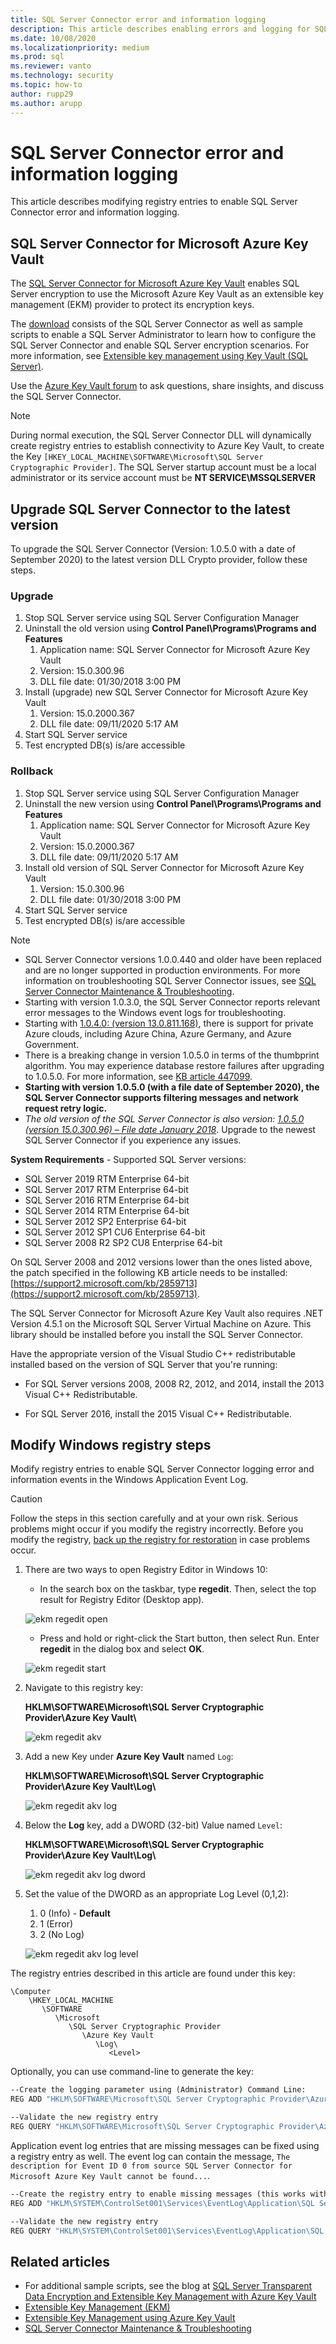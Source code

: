 ```yaml
---
title: SQL Server Connector error and information logging
description: This article describes enabling errors and logging for SQL Server Connector by modifying registry entries
ms.date: 10/08/2020
ms.localizationpriority: medium
ms.prod: sql
ms.reviewer: vanto
ms.technology: security
ms.topic: how-to
author: rupp29
ms.author: arupp
---
```


# SQL Server Connector error and information logging

This article describes modifying registry entries to enable SQL Server Connector error and information logging.

## SQL Server Connector for Microsoft Azure Key Vault

The [SQL Server Connector for Microsoft Azure Key Vault](https://www.microsoft.com/download/details.aspx?id=45344) enables SQL Server encryption to use the Microsoft Azure Key Vault as an extensible key management (EKM) provider to protect its encryption keys.

The [download](https://www.microsoft.com/download/details.aspx?id=45344) consists of the SQL Server Connector as well as sample scripts to enable a SQL Server Administrator to learn how to configure the SQL Server Connector and enable SQL Server encryption scenarios. For more information, see [Extensible key management using Key Vault (SQL Server)](./extensible-key-management-using-azure-key-vault-sql-server.md).

Use the [Azure Key Vault forum](https://social.msdn.microsoft.com/Forums/AzureKeyVault) to ask questions, share insights, and discuss the SQL Server Connector.

> [!NOTE]
> During normal execution, the SQL Server Connector DLL will dynamically create registry entries to establish connectivity to Azure Key Vault, to create the Key `[HKEY_LOCAL_MACHINE\SOFTWARE\Microsoft\SQL Server Cryptographic Provider]`. The SQL Server startup account must be a local administrator or its service account must be **NT SERVICE\MSSQLSERVER**

## Upgrade SQL Server Connector to the latest version

To upgrade the SQL Server Connector (Version: 1.0.5.0 with a date of September 2020) to the latest version DLL Crypto provider, follow these steps.

### Upgrade

1. Stop SQL Server service using SQL Server Configuration Manager
1. Uninstall the old version using **Control Panel\Programs\Programs and Features**
    1. Application name: SQL Server Connector for Microsoft Azure Key Vault
    1. Version: 15.0.300.96
    1. DLL file date: 01/30/2018 3:00 PM
1. Install (upgrade) new SQL Server Connector for Microsoft Azure Key Vault
    1. Version: 15.0.2000.367
    1. DLL file date: 09/11/2020 ‏‎5:17 AM
1. Start SQL Server service
1. Test encrypted DB(s) is/are accessible

### Rollback

1. Stop SQL Server service using SQL Server Configuration Manager
1. Uninstall the new version using **Control Panel\Programs\Programs and Features**
    1. Application name: SQL Server Connector for Microsoft Azure Key Vault
    1. Version: 15.0.2000.367
    1. DLL file date: 09/11/2020 ‏‎5:17 AM
1. Install old version of SQL Server Connector for Microsoft Azure Key Vault
    1. Version: 15.0.300.96
    1. DLL file date: 01/30/2018 3:00 PM
1. Start SQL Server service
1. Test encrypted DB(s) is/are accessible

> [!NOTE]
> - SQL Server Connector versions 1.0.0.440 and older have been replaced and are no longer supported in production environments. For more information on troubleshooting SQL Server Connector issues, see [SQL Server Connector Maintenance & Troubleshooting](../../../relational-databases/security/encryption/sql-server-connector-maintenance-troubleshooting.md).
> - Starting with version 1.0.3.0, the SQL Server Connector reports relevant error messages to the Windows event logs for troubleshooting.
> - Starting with [1.0.4.0: (version 13.0.811.168)](https://download.microsoft.com/download/8/0/9/809494F2-BAC9-4388-AD07-7EAF9745D77B/SQLServerConnectorforMicrosoftAzureKeyVault.msi), there is support for private Azure clouds, including Azure China, Azure Germany, and Azure Government.
> - There is a breaking change in version 1.0.5.0 in terms of the thumbprint algorithm. You may experience database restore failures after upgrading to 1.0.5.0. For more information, see [KB article 447099](https://support.microsoft.com/help/4470999/db-backup-problems-to-sql-server-connector-for-azure-1-0-5-0).
> - **Starting with version 1.0.5.0 (with a file date of September 2020), the SQL Server Connector supports filtering messages and network request retry logic.**
> - *The old version of the SQL Server Connector is also version: [1.0.5.0 (version 15.0.300.96) – File date January 2018](https://download.microsoft.com/download/8/0/9/809494F2-BAC9-4388-AD07-7EAF9745D77B/ENU/SQLServerConnectorforMicrosoftAzureKeyVault.msi)*. Upgrade to the newest SQL Server Connector if you experience any issues.

**System Requirements** - Supported SQL Server versions:

- SQL Server 2019 RTM Enterprise 64-bit
- SQL Server 2017 RTM Enterprise 64-bit
- SQL Server 2016 RTM Enterprise 64-bit
- SQL Server 2014 RTM Enterprise 64-bit
- SQL Server 2012 SP2 Enterprise 64-bit
- SQL Server 2012 SP1 CU6 Enterprise 64-bit
- SQL Server 2008 R2 SP2 CU8 Enterprise 64-bit

On SQL Server 2008 and 2012 versions lower than the ones listed above, the patch specified in the following KB article needs to be installed:  [https://support2.microsoft.com/kb/2859713](https://support2.microsoft.com/kb/2859713).

The SQL Server Connector for Microsoft Azure Key Vault also requires .NET Version 4.5.1 on the Microsoft SQL Server Virtual Machine on Azure. This library should be installed before you install the SQL Server Connector.

Have the appropriate version of the Visual Studio C++ redistributable installed based on the version of SQL Server that you're running:

- For SQL Server versions 2008, 2008 R2, 2012, and 2014, install the 2013 Visual C++ Redistributable.

- For SQL Server 2016, install the 2015 Visual C++ Redistributable.

## Modify Windows registry steps

Modify registry entries to enable SQL Server Connector logging error and information events in the Windows Application Event Log.

> [!CAUTION]
> Follow the steps in this section carefully and at your own risk. Serious problems might occur if you modify the registry incorrectly. Before you modify the registry, [back up the registry for restoration](https://support.microsoft.com/help/322756) in case problems occur.

1. There are two ways to open Registry Editor in Windows 10:
    - In the search box on the taskbar, type **regedit**. Then, select the top result for Registry Editor (Desktop app).

    ![ekm regedit open](../../../relational-databases/security/encryption/media/ekm-registry/ekm-regedit-open.png "ekm regedit open")
    - Press and hold or right-click the Start button, then select Run. Enter **regedit** in the dialog box and select **OK**.

   ![ekm regedit start](../../../relational-databases/security/encryption/media/ekm-registry/ekm-regedit-start.png "ekm regedit start")

1. Navigate to this registry key:

    **HKLM\SOFTWARE\Microsoft\SQL Server Cryptographic Provider\Azure Key Vault\\**

    ![ekm regedit akv](../../../relational-databases/security/encryption/media/ekm-registry/ekm-regedit-akv.png "ekm regedit akv")  

1. Add a new Key under **Azure Key Vault** named `Log`:

    **HKLM\SOFTWARE\Microsoft\SQL Server Cryptographic Provider\Azure Key Vault\\Log\\**

    ![ekm regedit akv log](../../../relational-databases/security/encryption/media/ekm-registry/ekm-regedit-akv-log.png "ekm regedit akv log.png")  

1. Below the **Log** key, add a DWORD (32-bit) Value named `Level`:

    **HKLM\SOFTWARE\Microsoft\SQL Server Cryptographic Provider\Azure Key Vault\\Log\\**

    ![ekm regedit akv log dword](../../../relational-databases/security/encryption/media/ekm-registry/ekm-regedit-akv-log-dword.png "ekm regedit akv log dword")  

1. Set the value of the DWORD as an appropriate Log Level (0,1,2):
   1. 0 (Info) - **Default**
   1. 1 (Error)
   1. 2 (No Log)

   ![ekm regedit akv log level](../../../relational-databases/security/encryption/media/ekm-registry/ekm-regedit-akv-log-level.png "ekm regedit akv log level")  

The registry entries described in this article are found under this key:

```console
\Computer
    \HKEY_LOCAL_MACHINE
       \SOFTWARE
          \Microsoft
             \SQL Server Cryptographic Provider
                \Azure Key Vault
                   \Log\
                      <Level>
```

Optionally, you can use command-line to generate the key:

```cmd
--Create the logging parameter using (Administrator) Command Line:
REG ADD "HKLM\SOFTWARE\Microsoft\SQL Server Cryptographic Provider\Azure Key Vault\Log" /v Level /t REG_DWORD /d 1 

--Validate the new registry entry
REG QUERY "HKLM\SOFTWARE\Microsoft\SQL Server Cryptographic Provider\Azure Key Vault\Log" /v Level
```

Application event log entries that are missing messages can be fixed using a registry entry as well. The event log can contain the message, `The description for Event ID 0 from source SQL Server Connector for Microsoft Azure Key Vault cannot be found...`.  

```cmd
--Create the registry entry to enable missing messages (this works with any version)
REG ADD "HKLM\SYSTEM\ControlSet001\Services\EventLog\Application\SQL Server Connector for Microsoft Azure Key Vault" /v EventMessageFile /t REG_EXPAND_SZ /d "C:\Program Files\SQL Server Connector for Microsoft Azure Key Vault\Microsoft.AzureKeyVaultService.EKM.dll"

--Validate the new registry entry
REG QUERY "HKLM\SYSTEM\ControlSet001\Services\EventLog\Application\SQL Server Connector for Microsoft Azure Key Vault" /v EventMessageFile
```

## Related articles

- For additional sample scripts, see the blog at [SQL Server Transparent Data Encryption and Extensible Key Management with Azure Key Vault](https://techcommunity.microsoft.com/t5/sql-server/intro-sql-server-transparent-data-encryption-and-extensible-key/ba-p/1427549)
- [Extensible Key Management (EKM)](extensible-key-management-ekm.md)  
- [Extensible Key Management using Azure Key Vault](extensible-key-management-using-azure-key-vault-sql-server.md)
- [SQL Server Connector Maintenance & Troubleshooting](../../../relational-databases/security/encryption/sql-server-connector-maintenance-troubleshooting.md)